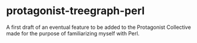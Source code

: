 # protagonist-treegraph-perl
A first draft of an eventual feature to be added to the Protagonist Collective made for the purpose of familiarizing myself with Perl.
